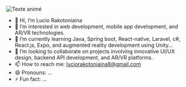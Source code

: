 ![Texte animé](https://readme-typing-svg.demolab.com/?font=Fira+Code&size=30&duration=3000&color=blue&center=true&vCenter=true&width=500&lines=Bienvenue+sur+mon+profil!;Développeur+FullStack)
- 👋 Hi, I’m Lucio Rakotoniaina
- 👀 I’m interested in web development, mobile app development, and AR/VR technologies.
- 🌱 I’m currently learning Java, Spring boot, React-native, Laravel, c#, React.js, Expo, and augmented reality development using Unity...
- 💞️ I’m looking to collaborate on projects involving innovative UI/UX design, backend API development, and AR/VR platforms.
- 📫 How to reach me: luciorakotoniaina8@gmail.com
- 😄 Pronouns: ...
- ⚡ Fun fact: ...

<!---
lucio1328/lucio1328 is a ✨ special ✨ repository because its `README.md` (this file) appears on your GitHub profile.
You can click the Preview link to take a look at your changes.
--->
